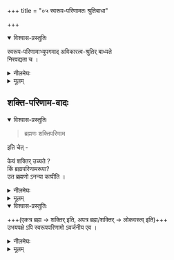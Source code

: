 +++
title = "०५ स्वरूप-परिणामतः श्रुतिबाधा"

+++

<details open><summary>विश्वास-प्रस्तुतिः</summary>

स्वरूप-परिणामाभ्युपगमाद् अविकारत्व-श्रुतिर् बाध्यते  
निरवद्यता च । 
</details>

<details><summary>नीलमेघः</summary>

किंच, द्वैताद्वैतवादियों ने यह भी माना है कि  
ब्रह्मस्वरूप ही अचेतन जडवस्तु के रूप में परिणत होता है ।  
उनका यह कथन भी समीचीन नहीं,  
क्योंकि ऐसी स्थिति में  
ब्रह्म निर्विकार एवं निर्दोष नहीं बन सकता ।  
ब्रह्म के निर्विकारत्व एवं निर्दोषत्व बतलाने वाली श्रुतियों का बाध होता है ।  

</details>


<details><summary>मूलम्</summary>

स्वरूपपरिणामाभ्युपगमाद् अविकारत्वश्रुतिर् बाध्यते, निरवद्यता च । 
</details>

## शक्ति-परिणाम-वादः
<details open><summary>विश्वास-प्रस्तुतिः</summary>

> ब्रह्मणः शक्तिपरिणाम 

इति चेत् - 

केयं शक्तिर् उच्यते ?  
किं ब्रह्मपरिणामरूपा?  
उत ब्रह्मणो ऽनन्या कापीति । 
</details>

<details><summary>नीलमेघः</summary>

इस दोष को दूर करने के लिये  
यदि द्वैताद्वैतवादी यह कहें कि  
अचेतन के रूप में ब्रह्म परिणत नहीं होता,  
किन्तु ब्रह्म की शक्ति परिणत होती है,  
तब यह प्रश्न उठता है कि  
वह शक्ति क्या ब्रह्म का परिणाम रूप है,  
या ब्रह्म ही है ?  

</details>


<details><summary>मूलम्</summary>

ब्रह्मणः शक्तिपरिणाम इति चेत् - केयं शक्तिर् उच्यते । 
किं ब्रह्मपरिणामरूपा? उत ब्रह्मणो ऽनन्या कापीति । 
</details>

<details open><summary>विश्वास-प्रस्तुतिः</summary>

+++(एकत्र ब्रह्म → शक्तिर् इति, अपत्र ब्रह्म/शक्तिर् → लोकवस्त्व् इति)+++  
उभयपक्षे ऽपि स्वरूपपरिणामो ऽवर्जनीय एव ।
</details>

<details><summary>नीलमेघः</summary>

दोनों पक्षों में भी ब्रह्म का स्वरूप परिणाम  
मानना ही होगा  
क्योंकि यदि शक्ति ब्रह्म का परिणाम है,  
तो इस पक्ष में मानना होगा कि  
ब्रह्म शक्तिरूप से परिणत होता है ।  
यदि शक्ति ब्रह्मस्वरूप है  
तो शक्तिपरिणाम एवं ब्रह्मपरिणाम एक ही पदार्थ है ।  
ऐसी स्थिति में ब्रह्म का परिणाम मानना होगा ।  
ब्रह्म का स्वरूप परिणाम मानने पर   
ब्रह्म के निर्विकारत्व एवं निर्दोषत्व को  
बतलाने वाली श्रुतियाँ  
अवश्य बाधित होकर श्रप्रमाण बन जायेंगी।  

इस विचार से सिद्ध होता है श्रीभास्कराचार्यसंमत द्वैताद्वैतवाद समीचीन नहीं ।  
इस प्रकार समालोचना करके  
श्रीरामानुज स्वामी जी ने भास्कराचार्यसंमत द्वैताद्वैतवाद को अमान्य ठहराया है ।  

[[१२४]]  

</details>


<details><summary>मूलम्</summary>

उभयपक्षे ऽपि स्वरूपपरिणामो ऽवर्जनीय एव ।
</details>


